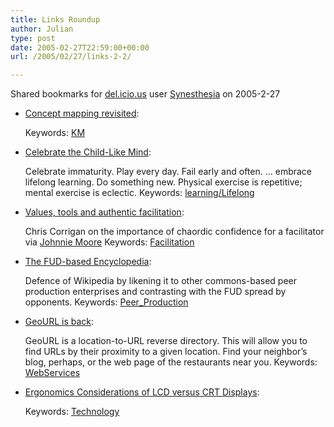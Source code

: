 ```yaml
---
title: Links Roundup
author: Julian
type: post
date: 2005-02-27T22:59:00+00:00
url: /2005/02/27/links-2-2/

---
```

Shared bookmarks for [del.icio.us][1] user  [Synesthesia][2] on 2005-2-27

  * [Concept mapping revisited][3]:
   
    Keywords: [KM][4]
  * [Celebrate the Child-Like Mind][5]:
  
    Celebrate immaturity. Play every day. Fail early and often. &#8230; embrace lifelong learning. Do something new. Physical exercise is repetitive; mental exercise is eclectic. Keywords: [learning/Lifelong][6]
  * [Values, tools and authentic facilitation][7]:
  
    Chris Corrigan on the importance of chaordic confidence for a facilitator via [Johnnie Moore][8] Keywords: [Facilitation][9]
  * [The FUD-based Encyclopedia][10]:
  
    Defence of Wikipedia by likening it to other commons-based peer production enterprises and contrasting with the FUD spread by opponents. Keywords: [Peer_Production][11]
  * [GeoURL is back][12]:
  
    GeoURL is a location-to-URL reverse directory. This will allow you to find URLs by their proximity to a given location. Find your neighbor&#8217;s blog, perhaps, or the web page of the restaurants near you. Keywords: [WebServices][13]
  * [Ergonomics Considerations of LCD versus CRT Displays][14]:
   
    Keywords: [Technology][15]

 [1]: http://del.icio.us/
 [2]: http://del.icio.us/synesthesia
 [3]: http://denham.typepad.com/km/2005/02/concept_mapping.html "http://denham.typepad.com/km/2005/02/concept_mapping.html"
 [4]: http://del.icio.us/synesthesia/KM
 [5]: http://jurvetson.blogspot.com/2004/10/celebrate-child-like-mind_109684180904995867.html "http://jurvetson.blogspot.com/2004/10/celebrate-child-like-mind_109684180904995867.html"
 [6]: http://del.icio.us/synesthesia/learning/Lifelong
 [7]: http://www.chriscorrigan.com/parkinglot/2005/02/values-tools-and-authentic.html "http://www.chriscorrigan.com/parkinglot/2005/02/values-tools-and-authentic.html"
 [8]: http://www.johnniemoore.com/blog/archives/000782.php
 [9]: http://del.icio.us/synesthesia/Facilitation
 [10]: http://www.freesoftwaremagazine.com/free_issues/issue_02/fud_based_encyclopedia/ "http://www.freesoftwaremagazine.com/free_issues/issue_02/fud_based_encyclopedia/"
 [11]: http://del.icio.us/synesthesia/Peer_Production
 [12]: http://www.geourl.org/ "http://www.geourl.org/"
 [13]: http://del.icio.us/synesthesia/WebServices
 [14]: http://www.kennethhunt.com/archives/001287.html "http://www.kennethhunt.com/archives/001287.html"
 [15]: http://del.icio.us/synesthesia/Technology